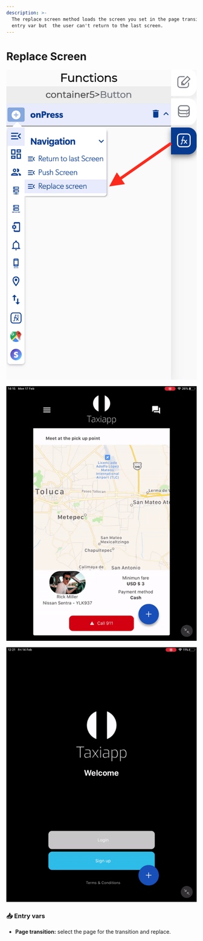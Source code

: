 ```yaml
---
description: >-
  The replace screen method loads the screen you set in the page transition
  entry var but  the user can't return to the last screen.
---
```


# Replace Screen

![](../../../.gitbook/assets/captura-de-pantalla-2020-02-10-a-la-s-10.16.53.png)

![](../../../.gitbook/assets/ezgif.com-video-to-gif-11%20%282%29.gif)

![](../../../.gitbook/assets/ezgif.com-video-to-gif-1%20%287%29.gif)



### 📥 Entry vars <a id="entry-vars"></a>

* **Page transition:** select the page for the transition and replace.

